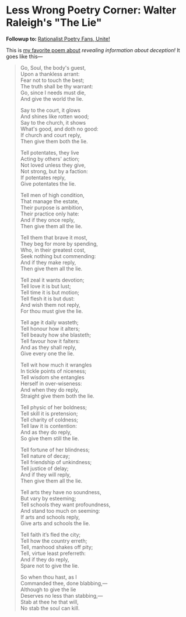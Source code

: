 # Less Wrong Poetry Corner: Walter Raleigh's "The Lie"

**Followup to:** [Rationalist Poetry Fans, Unite!](https://www.lesswrong.com/posts/iNCg6mjw584r9BWZK/rationalist-poetry-fans-unite)

This is [my favorite poem about](https://www.bartleby.com/40/48.html) _revealing information about deception!_ It goes like this—

> Go, Soul, the body's guest,  
>   Upon a thankless arrant:  
> Fear not to touch the best;  
>   The truth shall be thy warrant:  
> Go, since I needs must die,  
> And give the world the lie.  
>  
> Say to the court, it glows  
>   And shines like rotten wood;  
> Say to the church, it shows  
>   What's good, and doth no good:  
> If church and court reply,  
> Then give them both the lie.  
>  
> Tell potentates, they live  
>   Acting by others' action;  
> Not loved unless they give,  
>   Not strong, but by a faction:  
> If potentates reply,  
> Give potentates the lie.  
>  
> Tell men of high condition,  
>   That manage the estate,  
> Their purpose is ambition,  
>   Their practice only hate:  
> And if they once reply,  
> Then give them all the lie.  
>  
> Tell them that brave it most,  
>   They beg for more by spending,  
> Who, in their greatest cost,  
>   Seek nothing but commending:  
> And if they make reply,  
> Then give them all the lie.  
>  
> Tell zeal it wants devotion;  
>   Tell love it is but lust;  
> Tell time it is but motion;  
>   Tell flesh it is but dust:  
> And wish them not reply,  
> For thou must give the lie.  
>  
> Tell age it daily wasteth;  
>   Tell honour how it alters;  
> Tell beauty how she blasteth;  
>   Tell favour how it falters:  
> And as they shall reply,  
> Give every one the lie.  
>  
> Tell wit how much it wrangles  
>   In tickle points of niceness;  
> Tell wisdom she entangles  
>   Herself in over-wiseness:  
> And when they do reply,  
> Straight give them both the lie.  
>  
> Tell physic of her boldness;  
>   Tell skill it is pretension;  
> Tell charity of coldness;  
>   Tell law it is contention:  
> And as they do reply,  
> So give them still the lie.  
>  
> Tell fortune of her blindness;  
>   Tell nature of decay;  
> Tell friendship of unkindness;  
>   Tell justice of delay;  
> And if they will reply,  
> Then give them all the lie.  
>  
> Tell arts they have no soundness,  
>   But vary by esteeming;  
> Tell schools they want profoundness,  
>   And stand too much on seeming:  
> If arts and schools reply,  
> Give arts and schools the lie.  
>  
> Tell faith it’s fled the city;  
>   Tell how the country erreth;  
> Tell, manhood shakes off pity;  
>   Tell, virtue least preferreth:  
> And if they do reply,  
> Spare not to give the lie.  
>  
> So when thou hast, as I  
>   Commanded thee, done blabbing,—  
> Although to give the lie  
>   Deserves no less than stabbing,—  
> Stab at thee he that will,  
> No stab the soul can kill.

